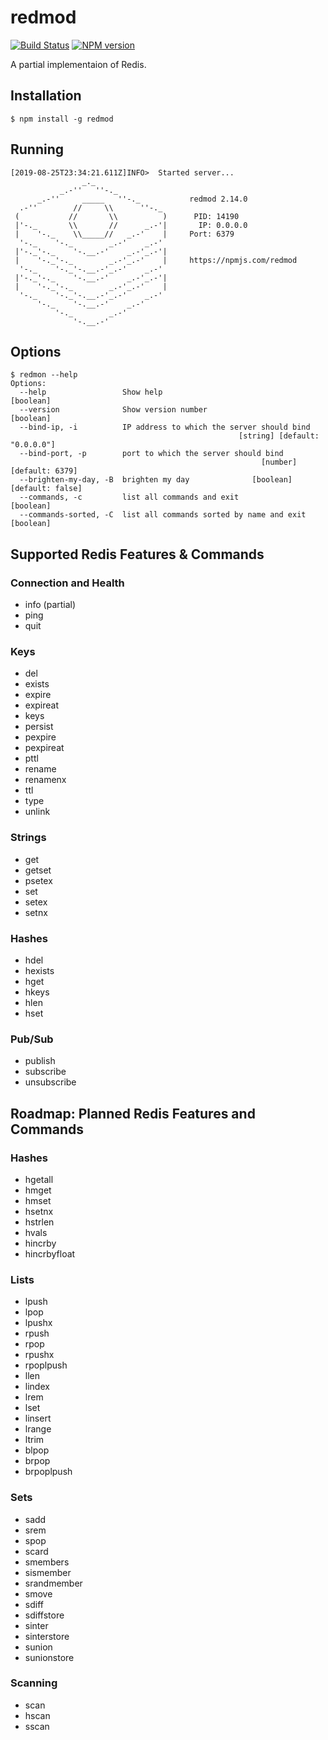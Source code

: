 # redmod

[![Build Status][travis-image]][travis-url]
[![NPM version][npm-image]][npm-url]

A partial implementaion of Redis.

## Installation

```shell
$ npm install -g redmod
```

## Running

```shell
[2019-08-25T23:34:21.611Z]INFO>  Started server...
                _._
           _.-''   ''-._
      _.-''     _____   ''-._           redmod 2.14.0
  .-''        //     \\      ''-._
 (           //       \\          )      PID: 14190
 |'-._       \\       //      _.-'|       IP: 0.0.0.0
 |    '-._    \\_____//   _.-'    |     Port: 6379
  '-._    '-._        _.-'    _.-'
 |'-._'-._    '-.__.-'    _.-'_.-'|
 |    '-._'-._        _.-'_.-'    |     https://npmjs.com/redmod
  '-._    '-._'-.__.-'_.-'    _.-'
 |'-._'-._    '-.__.-'    _.-'_.-'|
 |    '-._'-._        _.-'_.-'    |
  '-._    '-._'-.__.-'_.-'    _.-'
      '-._    '-.__.-'    _.-'
          '-._        _.-'
              '-.__.-'
```

## Options

```shell
$ redmon --help
Options:
  --help                 Show help                                     [boolean]
  --version              Show version number                           [boolean]
  --bind-ip, -i          IP address to which the server should bind
                                                   [string] [default: "0.0.0.0"]
  --bind-port, -p        port to which the server should bind
                                                        [number] [default: 6379]
  --brighten-my-day, -B  brighten my day              [boolean] [default: false]
  --commands, -c         list all commands and exit                    [boolean]
  --commands-sorted, -C  list all commands sorted by name and exit     [boolean]
```

## Supported Redis Features & Commands

### Connection and Health
- info (partial)
- ping
- quit

### Keys
- del
- exists
- expire
- expireat
- keys
- persist
- pexpire
- pexpireat
- pttl
- rename
- renamenx
- ttl
- type
- unlink

### Strings
- get
- getset
- psetex
- set
- setex
- setnx

### Hashes
- hdel
- hexists
- hget
- hkeys
- hlen
- hset

### Pub/Sub
- publish
- subscribe
- unsubscribe

## Roadmap: Planned Redis Features and Commands

### Hashes
- hgetall
- hmget
- hmset
- hsetnx
- hstrlen
- hvals
- hincrby
- hincrbyfloat

### Lists
- lpush
- lpop
- lpushx
- rpush
- rpop
- rpushx
- rpoplpush
- llen
- lindex
- lrem
- lset
- linsert
- lrange
- ltrim
- blpop
- brpop
- brpoplpush

### Sets
- sadd
- srem
- spop
- scard 
- smembers
- sismember
- srandmember
- smove
- sdiff
- sdiffstore
- sinter
- sinterstore
- sunion
- sunionstore

### Scanning
- scan
- hscan
- sscan

[travis-url]: https://travis-ci.org/joeledwards/redmod
[travis-image]: https://img.shields.io/travis/joeledwards/redmod/master.svg
[npm-url]: https://www.npmjs.com/package/redmod
[npm-image]: https://img.shields.io/npm/v/redmod.svg
